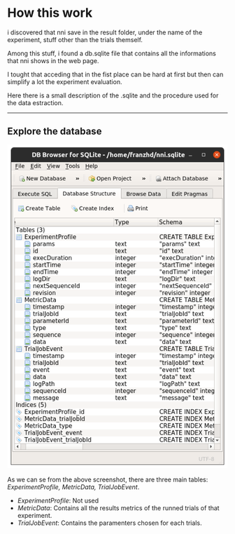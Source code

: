 # How this work
i discovered that nni save in the result folder, under the name of the experiment, stuff other than the trials themself.

Among this stuff, i found a db.sqlite file that contains all the informations that nni shows in the web page.

I tought that acceding that in the fist place can be hard at first but then can simplify a lot the experiment evaluation.

Here there is a small description of the .sqlite and the procedure used for the data estraction.
____
## Explore the database
![alt-text](images/db_content.png "DB content")

As we can se from the above screenshot, there are three main tables: _ExperimentProfile, MetricData, TrialJobEvent_.

- _ExperimentProfile_: Not used
- _MetricData_: Contains all the results metrics of the runned trials of that experiment.
- _TrialJobEvent_: Contains the paramenters chosen for each trials.

